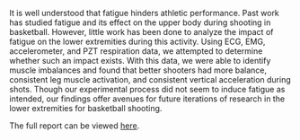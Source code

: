 It is well understood that fatigue hinders athletic performance. Past work has studied fatigue and its effect on the upper body during shooting in basketball. However, little work has been done to analyze the impact of fatigue on the lower extremities during this activity. Using ECG, EMG, accelerometer, and PZT respiration data, we attempted to determine whether such an impact exists. With this data, we were able to identify muscle imbalances and found that better shooters had more balance, consistent leg muscle activation, and consistent vertical acceleration during shots. Though our experimental process did not seem to induce fatigue as intended, our findings offer avenues for future iterations of research in the lower extremities for basketball shooting.

The full report can be viewed [here](https://github.com/pranav-datta/Basketball-Fatigue-Study/blob/main/Project%20Report.pdf).
